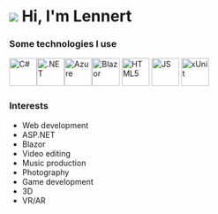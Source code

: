 <!--
**LennertS/LennertS** is a ✨ _special_ ✨ repository because its `README.md` (this file) appears on your GitHub profile.
-->

# ![](https://avatars.githubusercontent.com/u/39487878?s=96&v=4) Hi, I'm Lennert
### Some technologies I use

<img src="https://cdn.jsdelivr.net/gh/devicons/devicon@latest/icons/csharp/csharp-original.svg" style="width:50px;" alt="C#" /><img src="https://cdn.jsdelivr.net/gh/devicons/devicon@latest/icons/dotnetcore/dotnetcore-original.svg" style="width:50px" alt=".NET"/><img src="https://cdn.jsdelivr.net/gh/devicons/devicon@latest/icons/azure/azure-original.svg" style="width:50px" alt="Azure" /><img src="https://cdn.jsdelivr.net/gh/devicons/devicon@latest/icons/blazor/blazor-original.svg" style="width:50px" alt="Blazor"/>
<img src="https://cdn.jsdelivr.net/gh/devicons/devicon@latest/icons/html5/html5-original.svg" style="width:50px" alt="HTML5"/>
<img src="https://cdn.jsdelivr.net/gh/devicons/devicon@latest/icons/javascript/javascript-original.svg" style="width:50px" alt="JS"/>
<img src="https://avatars.githubusercontent.com/u/2092016?s=280&v=4" style="width:50px" alt="xUnit"/>

### Interests

- Web development
- ASP.NET
- Blazor
- Video editing
- Music production
- Photography
- Game development
- 3D
- VR/AR
